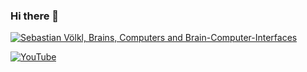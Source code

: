 ### Hi there 👋

[![Sebastian Völkl, Brains, Computers and Brain-Computer-Interfaces](https://pimp-my-readme.webapp.io/pimp-my-readme/wavy-banner?subtitle=Brains%2C%20Computers%20and%20Brain-Computer-Interfaces&title=Sebastian%20V%C3%B6lkl)](https://pimp-my-readme.webapp.io)

[![YouTube](https://pimp-my-readme.webapp.io/pimp-my-readme/social-media?social=YouTube)](https://www.youtube.com/channel/UC0jU3uR_c6_o-EMShiwBpjA)
